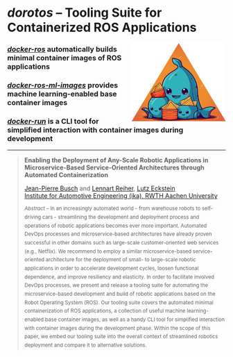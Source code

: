 # *dorotos* – Tooling Suite for Containerized ROS Applications

<img src="assets/logo.png" height=180 align="right">

### [***docker-ros***](https://github.com/ika-rwth-aachen/docker-ros) automatically builds minimal container images of ROS applications

### [***docker-ros-ml-images***](https://github.com/ika-rwth-aachen/docker-ros-ml-images) provides machine learning-enabled base container images

### [***docker-run***](https://github.com/ika-rwth-aachen/docker-run) is a CLI tool for simplified interaction with container images during development

---

> **Enabling the Deployment of Any-Scale Robotic Applications in Microservice-Based Service-Oriented Architectures through Automated Containerization**
>
> [Jean-Pierre Busch](https://www.ika.rwth-aachen.de/de/institut/team/fahrzeugintelligenz-automatisiertes-fahren/busch.html) and [Lennart Reiher](https://www.ika.rwth-aachen.de/de/institut/team/fahrzeugintelligenz-automatisiertes-fahren/reiher.html), [Lutz Eckstein](https://www.ika.rwth-aachen.de/de/institut/team/univ-prof-dr-ing-lutz-eckstein.html)  
> [Institute for Automotive Engineering (ika), RWTH Aachen University](https://www.ika.rwth-aachen.de/en/)
> 
> <sup>*Abstract* – In an increasingly automated world - from warehouse robots to self-driving cars - streamlining the development and deployment process and operations of robotic applications becomes ever more important. Automated DevOps processes and microservice-based architectures have already proven successful in other domains such as large-scale customer-oriented web services (e.g., Netflix). We recommend to employ a similar microservice-based service-oriented architecture for the deployment of small- to large-scale robotic applications in order to accelerate development cycles, loosen functional dependence, and improve resiliency and elasticity. In order to facilitate involved DevOps processes, we present and release a tooling suite for automating the microservice-based development and build of robotic applications based on the Robot Operating System (ROS). Our tooling suite covers the automated minimal containerization of ROS applications, a collection of useful machine learning-enabled base container images, as well as a handy CLI tool for simplified interaction with container images during the development phase. Within the scope of this paper, we embed our tooling suite into the overall context of streamlined robotics deployment and compare it to alternative solutions.</sup>
